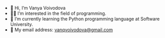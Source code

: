 - 👋 Hi, I’m Vanya Voivodova
- 👩‍💻  I’m interested in the field of programming.
- 🏫 I’m currently learning the Python programming language at Software University.
- 📧 My email address: vanqvoivodova@gmail.com



<!---
voivodova/voivodova is a ✨ special ✨ repository because its `README.md` (this file) appears on your GitHub profile.
You can click the Preview link to take a look at your changes.
--->
